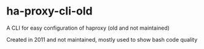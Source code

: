 # ha-proxy-cli-old
A CLI for easy configuration of haproxy (old and not maintained)

Created in 2011 and not maintained, mostly used to show bash code quality 
